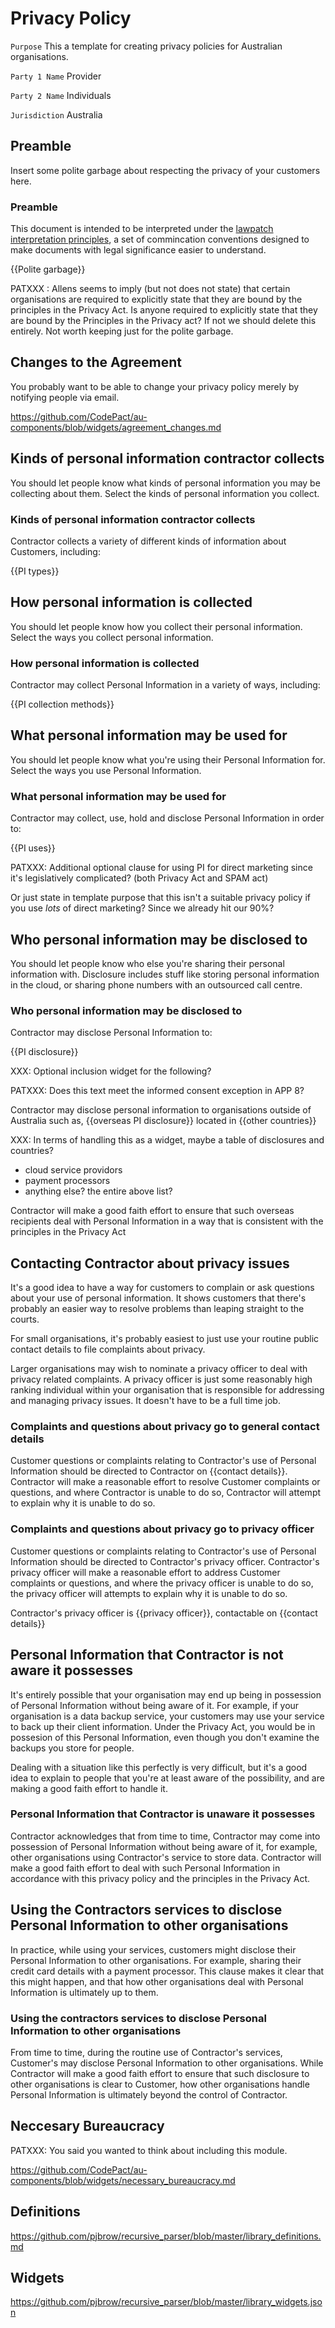 # Privacy Policy

`Purpose` This a template for creating privacy policies for Australian organisations.

`Party 1 Name` Provider

`Party 2 Name` Individuals

`Jurisdiction` Australia

## Preamble

Insert some polite garbage about respecting the privacy of your customers here.

### Preamble

This document is intended to be interpreted under the [lawpatch interpretation principles](lawpatch.org), a set of commincation conventions designed to make documents with legal significance easier to understand.


{{Polite garbage}}

PATXXX : Allens seems to imply (but not does not state) that certain organisations are required to explicitly state that they are bound by the principles in the Privacy Act. Is anyone required to explicitly state that they are bound by the Principles in the Privacy act? If not we should delete this entirely. Not worth keeping just for the polite garbage.


## Changes to the Agreement

You probably want to be able to change your privacy policy merely by notifying people via email.

https://github.com/CodePact/au-components/blob/widgets/agreement_changes.md

## Kinds of personal information contractor collects

You should let people know what kinds of personal information you may be collecting about them. Select the kinds of personal information you collect. 

### Kinds of personal information contractor collects

Contractor collects a variety of different kinds of information about Customers, including:

{{PI types}}

## How personal information is collected

You should let people know how you collect their personal information. Select the ways you collect personal information.

### How personal information is collected

Contractor may collect Personal Information in a variety of ways, including:

{{PI collection methods}}

## What personal information may be used for

You should let people know what you're using their Personal Information for. Select the ways you use Personal Information.

### What personal information may be used for

Contractor may collect, use, hold and disclose Personal Information in order to:

{{PI uses}}

PATXXX: Additional optional clause for using PI for direct marketing since it's legislatively complicated? (both Privacy Act and SPAM act)

Or just state in template purpose that this isn't a suitable privacy policy if you use _lots_ of direct marketing? Since we already hit our 90%?

## Who personal information may be disclosed to

You should let people know who else you're sharing their personal information with. Disclosure includes stuff like storing personal information in the cloud, or sharing phone numbers with an outsourced call centre.

### Who personal information may be disclosed to

Contractor may disclose Personal Information to:

{{PI disclosure}}

XXX: Optional inclusion widget for the following?

PATXXX: Does this text meet the informed consent exception in APP 8?

Contractor may disclose personal information to organisations outside of Australia such as, {{overseas PI disclosure}} located in {{other countries}}


XXX: In terms of handling this as a widget, maybe a table of disclosures and countries?

- cloud service providors
- payment processors
- anything else? the entire above list?

Contractor will make a good faith effort to ensure that such overseas recipients deal with Personal Information in a way that is consistent with the principles in the Privacy Act


## Contacting Contractor about privacy issues

It's a good idea to have a way for customers to complain or ask questions about your use of personal information. It shows customers that there's probably an easier way to resolve problems than leaping straight to the courts.

For small organisations, it's probably easiest to just use your routine public contact details to file complaints about privacy.

Larger organisations may wish to nominate a privacy officer to deal with privacy related complaints. A privacy officer is just some reasonably high ranking individual within your organisation that is responsible for addressing and managing privacy issues. It doesn't have to be a full time job. 

### Complaints and questions about privacy go to general contact details

Customer questions or complaints relating to Contractor's use of Personal Information should be directed to Contractor on {{contact details}}. Contractor will make a reasonable effort to resolve Customer complaints or questions, and where Contractor is unable to do so, Contractor will attempt to explain why it is unable to do so.

### Complaints and questions about privacy go to privacy officer

Customer questions or complaints relating to Contractor's use of Personal Information should be directed to Contractor's privacy officer. Contractor's privacy officer will make a reasonable effort to address Customer complaints or questions, and where the privacy officer is unable to do so, the privacy officer will attempts to explain why it is unable to do so.

Contractor's privacy officer is {{privacy officer}}, contactable on {{contact details}}

## Personal Information that Contractor is not aware it possesses

It's entirely possible that your organisation may end up being in possession of Personal Information without being aware of it. For example, if your organisation is a data backup service, your customers may use your service to back up their client information. Under the Privacy Act, you would be in possesion of this Personal Information, even though you don't examine the backups you store for people.

Dealing with a situation like this perfectly is very difficult, but it's a good idea to explain to people that you're at least aware of the possibility, and are making a good faith effort to handle it.

### Personal Information that Contractor is unaware it possesses

Contractor acknowledges that from time to time, Contractor may come into possession of Personal Information without being aware of it, for example, other organisations using Contractor's service to store data. Contractor will make a good faith effort to deal with such Personal Information in accordance with this privacy policy and the principles in the Privacy Act.

## Using the Contractors services to disclose Personal Information to other organisations

In practice, while using your services, customers might disclose their Personal Information to other organisations. For example, sharing their credit card details with a payment processor. This clause makes it clear that this might happen, and that how other organisations deal with Personal Information is ultimately up to them.

### Using the contractors services to disclose Personal Information to other organisations

From time to time, during the routine use of Contractor's services, Customer's may disclose Personal Information to other organisations. While Contractor will make a good faith effort to ensure that such disclosure to other organisations is clear to Customer, how other organisations handle Personal Information is ultimately beyond the control of Contractor.

## Neccesary Bureaucracy

PATXXX: You said you wanted to think about including this module.

https://github.com/CodePact/au-components/blob/widgets/necessary_bureaucracy.md

## Definitions

https://github.com/pjbrow/recursive_parser/blob/master/library_definitions.md

## Widgets

https://github.com/pjbrow/recursive_parser/blob/master/library_widgets.json

